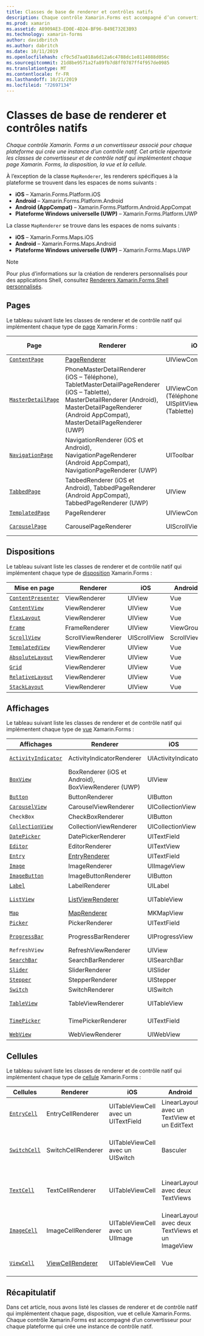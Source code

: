 ```yaml
---
title: Classes de base de renderer et contrôles natifs
description: Chaque contrôle Xamarin.Forms est accompagné d’un convertisseur pour chaque plateforme qui crée une instance de contrôle natif. Cet article liste les classes de renderer et de contrôle natif qui implémentent chaque page, disposition, vue et cellule Xamarin.Forms.
ms.prod: xamarin
ms.assetid: A8909AE3-ED0E-4D24-BF96-B49E732E3B93
ms.technology: xamarin-forms
author: davidbritch
ms.author: dabritch
ms.date: 10/11/2019
ms.openlocfilehash: cf9c5d7aa018a6d12a6c4788dc1e8114088d056c
ms.sourcegitcommit: 21d8be9571a2fa89fb7d8ff0787ff4f957de0985
ms.translationtype: MT
ms.contentlocale: fr-FR
ms.lasthandoff: 10/21/2019
ms.locfileid: "72697134"
---
```

# <a name="renderer-base-classes-and-native-controls"></a>Classes de base de renderer et contrôles natifs

_Chaque contrôle Xamarin. Forms a un convertisseur associé pour chaque plateforme qui crée une instance d’un contrôle natif. Cet article répertorie les classes de convertisseur et de contrôle natif qui implémentent chaque page Xamarin. Forms, la disposition, la vue et la cellule._

À l’exception de la classe `MapRenderer`, les renderers spécifiques à la plateforme se trouvent dans les espaces de noms suivants :

- **iOS** – Xamarin.Forms.Platform.iOS
- **Android** – Xamarin.Forms.Platform.Android
- **Android (AppCompat)** – Xamarin.Forms.Platform.Android.AppCompat
- **Plateforme Windows universelle (UWP)** – Xamarin.Forms.Platform.UWP

La classe `MapRenderer` se trouve dans les espaces de noms suivants :

- **iOS** – Xamarin.Forms.Maps.iOS
- **Android** – Xamarin.Forms.Maps.Android
- **Plateforme Windows universelle (UWP)** – Xamarin.Forms.Maps.UWP

> [!NOTE]
> Pour plus d’informations sur la création de renderers personnalisés pour des applications Shell, consultez [Renderers Xamarin.Forms Shell personnalisés](~/xamarin-forms/app-fundamentals/shell/customrenderers.md).

## <a name="pages"></a>Pages

Le tableau suivant liste les classes de renderer et de contrôle natif qui implémentent chaque type de [page](~/xamarin-forms/user-interface/controls/pages.md) Xamarin.Forms :

|Page|Renderer|iOS|Android|Android (AppCompat)|UWP|
|--- |--- |--- |--- |--- |--- |
|[`ContentPage`](xref:Xamarin.Forms.ContentPage)|[PageRenderer](~/xamarin-forms/app-fundamentals/custom-renderer/contentpage.md)|UIViewController|ViewGroup||FrameworkElement|
|[`MasterDetailPage`](xref:Xamarin.Forms.MasterDetailPage)|PhoneMasterDetailRenderer (iOS – Téléphone), TabletMasterDetailPageRenderer (iOS – Tablette), MasterDetailRenderer (Android), MasterDetailPageRenderer (Android AppCompat), MasterDetailPageRenderer (UWP)|UIViewController (Téléphone), UISplitViewController (Tablette)|DrawerLayout (v4)|DrawerLayout (v4)|FrameworkElement (Contrôle personnalisé)|
|[`NavigationPage`](xref:Xamarin.Forms.NavigationPage)|NavigationRenderer (iOS et Android), NavigationPageRenderer (Android AppCompat), NavigationPageRenderer (UWP)|UIToolbar|ViewGroup|ViewGroup|FrameworkElement (Contrôle personnalisé)|
|[`TabbedPage`](xref:Xamarin.Forms.TabbedPage)|TabbedRenderer (iOS et Android), TabbedPageRenderer (Android AppCompat), TabbedPageRenderer (UWP)|UIView|ViewPager|ViewPager|FrameworkElement (Pivot)|
|[`TemplatedPage`](xref:Xamarin.Forms.TemplatedPage)|PageRenderer|UIViewController|ViewGroup||FrameworkElement|
|[`CarouselPage`](xref:Xamarin.Forms.CarouselPage)|CarouselPageRenderer|UIScrollView|ViewPager|ViewPager|FrameworkElement (FlipView)|

## <a name="layouts"></a>Dispositions

Le tableau suivant liste les classes de renderer et de contrôle natif qui implémentent chaque type de [disposition](~/xamarin-forms/user-interface/controls/layouts.md) Xamarin.Forms :

|Mise en page|Renderer|iOS|Android|UWP|
|--- |--- |--- |--- |--- |
|[`ContentPresenter`](xref:Xamarin.Forms.ContentPresenter)|ViewRenderer|UIView|Vue|FrameworkElement|
|[`ContentView`](xref:Xamarin.Forms.ContentView)|ViewRenderer|UIView|Vue|FrameworkElement|
|[`FlexLayout`](xref:Xamarin.Forms.FlexLayout)|ViewRenderer|UIView|Vue|FrameworkElement|
|[`Frame`](xref:Xamarin.Forms.Frame)|FrameRenderer|UIView|ViewGroup|Bordure|
|[`ScrollView`](xref:Xamarin.Forms.ScrollView)|ScrollViewRenderer|UIScrollView|ScrollView|ScrollViewer|
|[`TemplatedView`](xref:Xamarin.Forms.TemplatedView)|ViewRenderer|UIView|Vue|FrameworkElement|
|[`AbsoluteLayout`](xref:Xamarin.Forms.AbsoluteLayout)|ViewRenderer|UIView|Vue|FrameworkElement|
|[`Grid`](xref:Xamarin.Forms.Grid)|ViewRenderer|UIView|Vue|FrameworkElement|
|[`RelativeLayout`](xref:Xamarin.Forms.RelativeLayout)|ViewRenderer|UIView|Vue|FrameworkElement|
|[`StackLayout`](xref:Xamarin.Forms.StackLayout)|ViewRenderer|UIView|Vue|FrameworkElement|

## <a name="views"></a>Affichages

Le tableau suivant liste les classes de renderer et de contrôle natif qui implémentent chaque type de [vue](~/xamarin-forms/user-interface/controls/views.md) Xamarin.Forms :

|Affichages|Renderer|iOS|Android|Android (AppCompat)|UWP|
|--- |--- |--- |--- |--- |--- |
|[`ActivityIndicator`](xref:Xamarin.Forms.ActivityIndicator)|ActivityIndicatorRenderer|UIActivityIndicator|Barre de progression||Barre de progression|
|[`BoxView`](xref:Xamarin.Forms.BoxView)|BoxRenderer (iOS et Android), BoxViewRenderer (UWP)|UIView|ViewGroup||Rectangle|
|[`Button`](xref:Xamarin.Forms.Button)|ButtonRenderer|UIButton|Button|AppCompatButton|Button|
|[`CarouselView`](xref:Xamarin.Forms.CarouselView)|CarouselViewRenderer|UICollectionView||RecyclerView|ListViewBase|
|`CheckBox`|CheckBoxRenderer|UIButton||AppCompatCheckBox|Case à cocher|
|[`CollectionView`](xref:Xamarin.Forms.CollectionView)|CollectionViewRenderer|UICollectionView||RecyclerView|ListViewBase|
|[`DatePicker`](xref:Xamarin.Forms.DatePicker)|DatePickerRenderer|UITextField|EditText||DatePicker|
|[`Editor`](xref:Xamarin.Forms.Editor)|EditorRenderer|UITextView|EditText||TextBox|
|[`Entry`](xref:Xamarin.Forms.Entry)|[EntryRenderer](~/xamarin-forms/app-fundamentals/custom-renderer/entry.md)|UITextField|EditText||TextBox|
|[`Image`](xref:Xamarin.Forms.Image)|ImageRenderer|UIImageView|ImageView||Image|
|[`ImageButton`](xref:Xamarin.Forms.ImageButton)|ImageButtonRenderer|UIButton||AppCompatImageButton|Button|
|[`Label`](xref:Xamarin.Forms.Label)|LabelRenderer|UILabel|TextView||TextBlock|
|[`ListView`](xref:Xamarin.Forms.ListView)|[ListViewRenderer](~/xamarin-forms/app-fundamentals/custom-renderer/listview.md)|UITableView|Affichage de liste||Affichage de liste|
|[`Map`](xref:Xamarin.Forms.Maps.Map)|[MapRenderer](~/xamarin-forms/app-fundamentals/custom-renderer/map/index.md)|MKMapView|MKMapView||MapControl|
|[`Picker`](xref:Xamarin.Forms.Picker)|PickerRenderer|UITextField|EditText|EditText|ComboBox|
|[`ProgressBar`](xref:Xamarin.Forms.ProgressBar)|ProgressBarRenderer|UIProgressView|Barre de progression||Barre de progression|
|`RefreshView`|RefreshViewRenderer|UIView||SwipeRefreshLayout|RefreshContainer|
|[`SearchBar`](xref:Xamarin.Forms.SearchBar)|SearchBarRenderer|UISearchBar|SearchView||AutoSuggestBox|
|[`Slider`](xref:Xamarin.Forms.Slider)|SliderRenderer|UISlider|SeekBar||Curseur|
|[`Stepper`](xref:Xamarin.Forms.Stepper)|StepperRenderer|UIStepper|LinearLayout||Contrôle|
|[`Switch`](xref:Xamarin.Forms.Switch)|SwitchRenderer|UISwitch|Basculer|SwitchCompat|Bouton bascule|
|[`TableView`](xref:Xamarin.Forms.TableView)|TableViewRenderer|UITableView|Affichage de liste||Affichage de liste|
|[`TimePicker`](xref:Xamarin.Forms.TimePicker)|TimePickerRenderer|UITextField|EditText||Sélecteur d'heure|
|[`WebView`](xref:Xamarin.Forms.WebView)|WebViewRenderer|UIWebView|WebView||WebView|

## <a name="cells"></a>Cellules

Le tableau suivant liste les classes de renderer et de contrôle natif qui implémentent chaque type de [cellule](~/xamarin-forms/user-interface/controls/cells.md) Xamarin.Forms :

|Cellules|Renderer|iOS|Android|UWP|
|--- |--- |--- |--- |--- |
|[`EntryCell`](xref:Xamarin.Forms.EntryCell)|EntryCellRenderer|UITableViewCell avec un UITextField|LinearLayout avec un TextView et un EditText|DataTemplate avec un TextBox|
|[`SwitchCell`](xref:Xamarin.Forms.SwitchCell)|SwitchCellRenderer|UITableViewCell avec un UISwitch|Basculer|DataTemplate avec un Grid contenant un TextBlock et un ToggleSwitch|
|[`TextCell`](xref:Xamarin.Forms.TextCell)|TextCellRenderer|UITableViewCell|LinearLayout avec deux TextViews|DataTemplate avec un StackPanel contenant deux TextBlocks|
|[`ImageCell`](xref:Xamarin.Forms.ImageCell)|ImageCellRenderer|UITableViewCell avec un UIImage|LinearLayout avec deux TextViews et un ImageView|DataTemplate avec un Grid contenant un Image et deux TextBlocks|
|[`ViewCell`](xref:Xamarin.Forms.ViewCell)|[ViewCellRenderer](~/xamarin-forms/app-fundamentals/custom-renderer/viewcell.md)|UITableViewCell|Vue|DataTemplate avec un ContentPresenter|

## <a name="summary"></a>Récapitulatif

Dans cet article, nous avons listé les classes de renderer et de contrôle natif qui implémentent chaque page, disposition, vue et cellule Xamarin.Forms. Chaque contrôle Xamarin.Forms est accompagné d’un convertisseur pour chaque plateforme qui crée une instance de contrôle natif.
